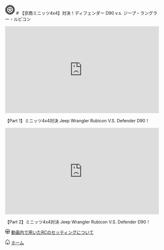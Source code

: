 ![【京商ミニッツ4x4】対決！ディフェンダー D90 v.s. ジープ・ラングラー・ルビコン](/icon/tire.png) # 【京商ミニッツ4x4】対決！ディフェンダー D90 v.s. ジープ・ラングラー・ルビコン

<div style="position:relative; overflow:hidden; padding-bottom:56.25%">
<iframe style="position:absolute; top:0; left:0; width:100%; height:100%; border:none;" src="https://www.youtube.com/embed/vVzEfW_LUFA" frameborder="0" allow="accelerometer; autoplay; clipboard-write; encrypted-media; gyroscope; picture-in-picture" loading="lazy" allowfullscreen=""></iframe>
</div>
<p>【Part 1】ミニッツ4x4対決 Jeep Wrangler Rubicon V.S. Defender D90！</p>

<div style="position:relative; overflow:hidden; padding-bottom:56.25%">
<iframe style="position:absolute; top:0; left:0; width:100%; height:100%; border:none;" src="https://www.youtube.com/embed/B5l_WapXDhI" frameborder="0" allow="accelerometer; autoplay; clipboard-write; encrypted-media; gyroscope; picture-in-picture" loading="lazy" allowfullscreen=""></iframe>
</div>
<p>【Part 2】ミニッツ4x4対決 Jeep Wrangler Rubicon V.S. Defender D90！</p>

[![動画内で用いたRCのセッティングについて](/icon/steer.png)](/steering_settings/) [動画内で用いたRCのセッティングについて](/steering_settings/)

[![ホーム](/icon/home.png)](/) [ホーム](/)

